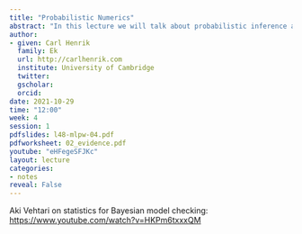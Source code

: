 ```yaml
---
title: "Probabilistic Numerics"
abstract: "In this lecture we will talk about probabilistic inference and decision making."
author:
- given: Carl Henrik
  family: Ek
  url: http://carlhenrik.com
  institute: University of Cambridge
  twitter: 
  gscholar: 
  orcid:
date: 2021-10-29
time: "12:00"
week: 4
session: 1
pdfslides: l48-mlpw-04.pdf
pdfworksheet: 02_evidence.pdf
youtube: "eHFegeSFJKc"
layout: lecture
categories:
- notes
reveal: False
---
```



Aki Vehtari on statistics for Bayesian model checking: <https://www.youtube.com/watch?v=HKPm6txxxQM>
